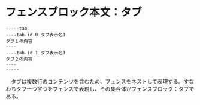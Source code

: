 # フェンスブロック本文：タブ

```javel
-----tab
----tab-id-0 タブ表示名1
タブ１の内容
----
----tab-id-1 タブ表示名1
タブ２の内容
----
-----
```

　タブは複数行のコンテンツを含むため、フェンスをネストして表現する。すなわちタブ一つずつをフェンスで表現し、その集合体がフェンスブロック：タブである。


